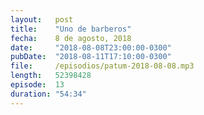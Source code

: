 ```yaml
---
layout:   post
title:    "Uno de barberos"
fecha:    8 de agosto, 2018
date:     "2018-08-08T23:00:00-0300"
pubDate:  "2018-08-11T17:10:00-0300"
file:     /episodios/patum-2018-08-08.mp3
length:   52398428
episode:  13
duration: "54:34"
---
```

